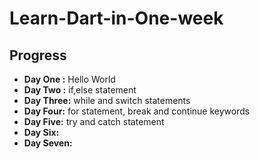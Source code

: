 # Learn-Dart-in-One-week


## Progress
<ul>

  <li><b>Day One :</b> Hello World</li>
  <li><b>Day Two :</b> if,else statement</li>
  <li><b>Day Three:</b> while and switch statements</li>
  <li><b>Day Four:</b> for statement, break and continue keywords </li>
  <li><b>Day Five:</b> try and catch statement</li>
  <li><b>Day Six:</b> </li>
  <li><b>Day Seven:</b>  </li>

</ul>
